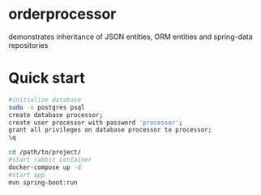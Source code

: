 # orderprocessor
demonstrates inheritance of JSON entities, ORM entities and spring-data repositories

# Quick start
```bash
#initialize database
sudo -u postgres psql
create database processor;
create user processor with password 'processor';
grant all privileges on database processor to processor;
\q

cd /path/to/project/
#start rabbit container
docker-compose up -d
#start app
mvn spring-boot:run
